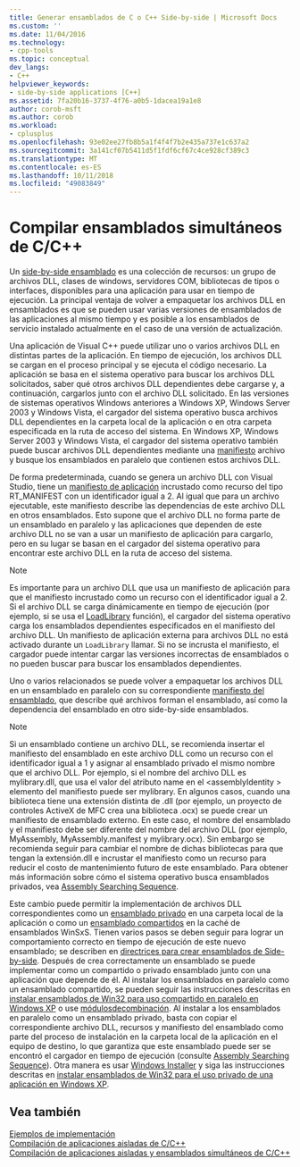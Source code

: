 ```yaml
---
title: Generar ensamblados de C o C++ Side-by-side | Microsoft Docs
ms.custom: ''
ms.date: 11/04/2016
ms.technology:
- cpp-tools
ms.topic: conceptual
dev_langs:
- C++
helpviewer_keywords:
- side-by-side applications [C++]
ms.assetid: 7fa20b16-3737-4f76-a0b5-1dacea19a1e8
author: corob-msft
ms.author: corob
ms.workload:
- cplusplus
ms.openlocfilehash: 93e02ee27fb8b5a1f4f4f7b2e435a737e1c637a2
ms.sourcegitcommit: 3a141cf07b5411d5f1fdf6cf67c4ce928cf389c3
ms.translationtype: MT
ms.contentlocale: es-ES
ms.lasthandoff: 10/11/2018
ms.locfileid: "49083849"
---
```

# <a name="building-cc-side-by-side-assemblies"></a>Compilar ensamblados simultáneos de C/C++

Un [side-by-side ensamblado](/windows/desktop/SbsCs/about-side-by-side-assemblies-) es una colección de recursos: un grupo de archivos DLL, clases de windows, servidores COM, bibliotecas de tipos o interfaces, disponibles para una aplicación para usar en tiempo de ejecución. La principal ventaja de volver a empaquetar los archivos DLL en ensamblados es que se pueden usar varias versiones de ensamblados de las aplicaciones al mismo tiempo y es posible a los ensamblados de servicio instalado actualmente en el caso de una versión de actualización.

Una aplicación de Visual C++ puede utilizar uno o varios archivos DLL en distintas partes de la aplicación. En tiempo de ejecución, los archivos DLL se cargan en el proceso principal y se ejecuta el código necesario. La aplicación se basa en el sistema operativo para buscar los archivos DLL solicitados, saber qué otros archivos DLL dependientes debe cargarse y, a continuación, cargarlos junto con el archivo DLL solicitado. En las versiones de sistemas operativos Windows anteriores a Windows XP, Windows Server 2003 y Windows Vista, el cargador del sistema operativo busca archivos DLL dependientes en la carpeta local de la aplicación o en otra carpeta especificada en la ruta de acceso del sistema. En Windows XP, Windows Server 2003 y Windows Vista, el cargador del sistema operativo también puede buscar archivos DLL dependientes mediante una [manifiesto](https://msdn.microsoft.com/library/windows/desktop/aa375365) archivo y busque los ensamblados en paralelo que contienen estos archivos DLL.

De forma predeterminada, cuando se genera un archivo DLL con Visual Studio, tiene un [manifiesto de aplicación](/windows/desktop/SbsCs/application-manifests) incrustado como recurso del tipo RT_MANIFEST con un identificador igual a 2. Al igual que para un archivo ejecutable, este manifiesto describe las dependencias de este archivo DLL en otros ensamblados. Esto supone que el archivo DLL no forma parte de un ensamblado en paralelo y las aplicaciones que dependen de este archivo DLL no se van a usar un manifiesto de aplicación para cargarlo, pero en su lugar se basan en el cargador del sistema operativo para encontrar este archivo DLL en la ruta de acceso del sistema.

> [!NOTE]
> Es importante para un archivo DLL que usa un manifiesto de aplicación para que el manifiesto incrustado como un recurso con el identificador igual a 2. Si el archivo DLL se carga dinámicamente en tiempo de ejecución (por ejemplo, si se usa el [LoadLibrary](/windows/desktop/api/libloaderapi/nf-libloaderapi-loadlibrarya) función), el cargador del sistema operativo carga los ensamblados dependientes especificados en el manifiesto del archivo DLL. Un manifiesto de aplicación externa para archivos DLL no está activado durante un `LoadLibrary` llamar. Si no se incrusta el manifiesto, el cargador puede intentar cargar las versiones incorrectas de ensamblados o no pueden buscar para buscar los ensamblados dependientes.

Uno o varios relacionados se puede volver a empaquetar los archivos DLL en un ensamblado en paralelo con su correspondiente [manifiesto del ensamblado](/windows/desktop/SbsCs/assembly-manifests), que describe qué archivos forman el ensamblado, así como la dependencia del ensamblado en otro side-by-side ensamblados.

> [!NOTE]
> Si un ensamblado contiene un archivo DLL, se recomienda insertar el manifiesto del ensamblado en este archivo DLL como un recurso con el identificador igual a 1 y asignar al ensamblado privado el mismo nombre que el archivo DLL. Por ejemplo, si el nombre del archivo DLL es mylibrary.dll, que usa el valor del atributo name en el \<assemblyIdentity > elemento del manifiesto puede ser mylibrary. En algunos casos, cuando una biblioteca tiene una extensión distinta de .dll (por ejemplo, un proyecto de controles ActiveX de MFC crea una biblioteca .ocx) se puede crear un manifiesto de ensamblado externo. En este caso, el nombre del ensamblado y el manifiesto debe ser diferente del nombre del archivo DLL (por ejemplo, MyAssembly, MyAssembly.manifest y mylibrary.ocx). Sin embargo se recomienda seguir para cambiar el nombre de dichas bibliotecas para que tengan la extensión.dll e incrustar el manifiesto como un recurso para reducir el costo de mantenimiento futuro de este ensamblado. Para obtener más información sobre cómo el sistema operativo busca ensamblados privados, vea [Assembly Searching Sequence](/windows/desktop/SbsCs/assembly-searching-sequence).

Este cambio puede permitir la implementación de archivos DLL correspondientes como un [ensamblado privado](/windows/desktop/Msi/private-assemblies) en una carpeta local de la aplicación o como un [ensamblado compartidos](/windows/desktop/Msi/shared-assemblies) en la caché de ensamblados WinSxS. Tienen varios pasos se deben seguir para lograr un comportamiento correcto en tiempo de ejecución de este nuevo ensamblado; se describen en [directrices para crear ensamblados de Side-by-side](/windows/desktop/SbsCs/guidelines-for-creating-side-by-side-assemblies). Después de crea correctamente un ensamblado se puede implementar como un compartido o privado ensamblado junto con una aplicación que depende de él. Al instalar los ensamblados en paralelo como un ensamblado compartido, se pueden seguir las instrucciones descritas en [instalar ensamblados de Win32 para uso compartido en paralelo en Windows XP](/windows/desktop/Msi/installing-win32-assemblies-for-side-by-side-sharing-on-windows-xp) o use [módulosdecombinación](https://msdn.microsoft.com/library/windows/desktop/aa369820). Al instalar a los ensamblados en paralelo como un ensamblado privado, basta con copiar el correspondiente archivo DLL, recursos y manifiesto del ensamblado como parte del proceso de instalación en la carpeta local de la aplicación en el equipo de destino, lo que garantiza que este ensamblado puede ser se encontró el cargador en tiempo de ejecución (consulte [Assembly Searching Sequence](/windows/desktop/SbsCs/assembly-searching-sequence)). Otra manera es usar [Windows Installer](/windows/desktop/Msi/windows-installer-portal) y siga las instrucciones descritas en [instalar ensamblados de Win32 para el uso privado de una aplicación en Windows XP](/windows/desktop/Msi/installing-win32-assemblies-for-the-private-use-of-an-application-on-windows-xp).

## <a name="see-also"></a>Vea también

[Ejemplos de implementación](../ide/deployment-examples.md)<br/>
[Compilación de aplicaciones aisladas de C/C++](../build/building-c-cpp-isolated-applications.md)<br/>
[Compilación de aplicaciones aisladas y ensamblados simultáneos de C/C++](../build/building-c-cpp-isolated-applications-and-side-by-side-assemblies.md)